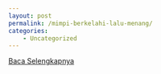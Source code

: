 ```yaml
---
layout: post
permalink: /mimpi-berkelahi-lalu-menang/
categories:
    - Uncategorized
---
```


[Baca Selengkapnya](/01)